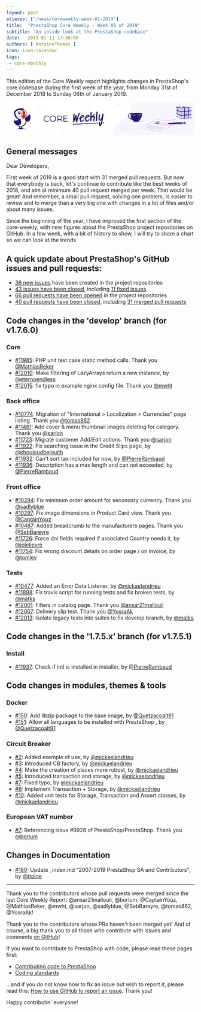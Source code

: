 ```yaml
---
layout: post
aliases: ["/news/coreweekly-week-01-2019"]
title:  "PrestaShop Core Weekly - Week 01 of 2019"
subtitle: "An inside look at the PrestaShop codebase"
date:   2019-01-11 17:30:00
authors: [ AntoineThomas ]
icon: icon-calendar
tags:
 - core-monthly
---
```


This edition of the Core Weekly report highlights changes in PrestaShop's core codebase during the first week of the year, from Monday 31st of December 2018 to Sunday 06th of January 2019.

![Core Weekly banner](/assets/images/2018/12/banner-core-weekly.jpg)


## General messages

Dear Developers,

First week of 2019 is a good start with 31 merged pull requests. But now that everybody is back, let's continue to contribute like the best weeks of 2018, and aim at minimum 40 pull request merged per week. That would be great! And remember, a small pull request, solving one problem, is easier to review and to merge than a very big one with changes in a lot of files and/or about many issues.

Since the beginning of the year, I have improved the first section of the core-weekly, with new figures about the PrestaShop project repositories on GitHub. In a few week, with a bit of history to show, I will try to share a chart so we can look at the trends.


## A quick update about PrestaShop's GitHub issues and pull requests:

- [36 new issues](https://github.com/search?q=org%3APrestaShop+is%3Apublic++-repo%3Aprestashop%2Fprestashop.github.io++is%3Aissue+created%3A2018-12-31..2019-01-06) have been created in the project repositories
- [43 issues have been closed](https://github.com/search?q=org%3APrestaShop+is%3Apublic++-repo%3Aprestashop%2Fprestashop.github.io++is%3Aissue+closed%3A2018-12-31..2019-01-06), including [11 fixed issues](https://github.com/search?q=org%3APrestaShop+is%3Apublic++-repo%3Aprestashop%2Fprestashop.github.io++is%3Aissue+label%3Afixed+closed%3A2018-12-31..2019-01-06)
- [66 pull requests have been opened](https://github.com/search?q=org%3APrestaShop+is%3Apublic++-repo%3Aprestashop%2Fprestashop.github.io++is%3Apr+created%3A2018-12-31..2019-01-06) in the project repositories
- [40 pull requests have been closed](https://github.com/search?q=org%3APrestaShop+is%3Apublic++-repo%3Aprestashop%2Fprestashop.github.io++is%3Apr+closed%3A2018-12-31..2019-01-06), including [31 merged pull requests](https://github.com/search?q=org%3APrestaShop+is%3Apublic++-repo%3Aprestashop%2Fprestashop.github.io++is%3Apr+merged%3A2018-12-31..2019-01-06)

## Code changes in the 'develop' branch (for v1.7.6.0)

### Core

* [#11985](https://github.com/PrestaShop/PrestaShop/pull/11985): PHP unit test case static method calls. Thank you [@MathiasReker](https://github.com/MathiasReker)
* [#12010](https://github.com/PrestaShop/PrestaShop/pull/12010): Make filtering of LazyArrays return a new instance, by [@eternoendless](https://github.com/eternoendless)
* [#12015](https://github.com/PrestaShop/PrestaShop/pull/12015): fix typo in example nginx config file. Thank you [@mwht](https://github.com/mwht)


### Back office

* [#10774](https://github.com/PrestaShop/PrestaShop/pull/10774): Migration of "International > Localization > Currencies" page listing. Thank you [@tomas862](https://github.com/tomas862)
* [#11481](https://github.com/PrestaShop/PrestaShop/pull/11481): Add cover & menu thumbnail images deleting for category. Thank you [@sarjon](https://github.com/sarjon)
* [#11723](https://github.com/PrestaShop/PrestaShop/pull/11723): Migrate customer Add/Edit actions. Thank you [@sarjon](https://github.com/sarjon)
* [#11922](https://github.com/PrestaShop/PrestaShop/pull/11922): Fix searching issue in the Credit Slips page, by [@khouloudbelguith](https://github.com/khouloudbelguith)
* [#11932](https://github.com/PrestaShop/PrestaShop/pull/11932): Can't sort tax included for now, by [@PierreRambaud](https://github.com/PierreRambaud)
* [#11936](https://github.com/PrestaShop/PrestaShop/pull/11936): Description has a max length and can not exceeded, by [@PierreRambaud](https://github.com/PierreRambaud)


### Front office

* [#10294](https://github.com/PrestaShop/PrestaShop/pull/10294): Fix minimum order amount for secondary currency. Thank you [@sadlyblue](https://github.com/sadlyblue)
* [#10297](https://github.com/PrestaShop/PrestaShop/pull/10297): Fix image dimensions in Product Card view. Thank you [@CaptainYouz](https://github.com/CaptainYouz)
* [#10487](https://github.com/PrestaShop/PrestaShop/pull/10487): Added breadcrumb to the manufacturers pages. Thank you [@SebBareyre](https://github.com/SebBareyre)
* [#11726](https://github.com/PrestaShop/PrestaShop/pull/11726): Force dni fields required if associated Country needs it, by [@jolelievre](https://github.com/jolelievre)
* [#11754](https://github.com/PrestaShop/PrestaShop/pull/11754): Fix wrong discount details on order page / on invoice, by [@tomlev](https://github.com/tomlev)


### Tests

* [#10477](https://github.com/PrestaShop/PrestaShop/pull/10477): Added an Error Data Listener, by [@mickaelandrieu](https://github.com/mickaelandrieu)
* [#11898](https://github.com/PrestaShop/PrestaShop/pull/11898): Fix travis script for running tests and fix broken tests, by [@matks](https://github.com/matks)
* [#12001](https://github.com/PrestaShop/PrestaShop/pull/12001): Filters in catalog page. Thank you [@ansar21mallouli](https://github.com/ansar21mallouli)
* [#12007](https://github.com/PrestaShop/PrestaShop/pull/12007): Delivery slip test. Thank you [@YosraAk](https://github.com/YosraAk)
* [#12013](https://github.com/PrestaShop/PrestaShop/pull/12013): Isolate legacy tests into suites to fix develop branch, by [@matks](https://github.com/matks)


## Code changes in the '1.7.5.x' branch (for v1.7.5.1)

### Install

* [#11937](https://github.com/PrestaShop/PrestaShop/pull/11937): Check if intl is installed in installer, by [@PierreRambaud](https://github.com/PierreRambaud)


## Code changes in modules, themes & tools


### Docker

* [#150](https://github.com/PrestaShop/docker/pull/150): Add libzip package to the base image, by [@Quetzacoalt91](https://github.com/Quetzacoalt91)
* [#151](https://github.com/PrestaShop/docker/pull/151): Allow all languages to be installed with PrestaShop , by [@Quetzacoalt91](https://github.com/Quetzacoalt91)


### Circuit Breaker

* [#2](https://github.com/PrestaShop/circuit-breaker/pull/2): Added exemple of use, by [@mickaelandrieu](https://github.com/mickaelandrieu)
* [#3](https://github.com/PrestaShop/circuit-breaker/pull/3): Introduced CB factory, by [@mickaelandrieu](https://github.com/mickaelandrieu)
* [#4](https://github.com/PrestaShop/circuit-breaker/pull/4): Make the creation of places more robust, by [@mickaelandrieu](https://github.com/mickaelandrieu)
* [#5](https://github.com/PrestaShop/circuit-breaker/pull/5): Introduced transaction and storage, by [@mickaelandrieu](https://github.com/mickaelandrieu)
* [#7](https://github.com/PrestaShop/circuit-breaker/pull/7): Fixed typo, by [@mickaelandrieu](https://github.com/mickaelandrieu)
* [#8](https://github.com/PrestaShop/circuit-breaker/pull/8): Implement Transaction + Storage, by [@mickaelandrieu](https://github.com/mickaelandrieu)
* [#10](https://github.com/PrestaShop/circuit-breaker/pull/10): Added unit tests for Storage, Transaction and Assert classes, by [@mickaelandrieu](https://github.com/mickaelandrieu)


### European VAT number

* [#7](https://github.com/PrestaShop/vatnumber/pull/7): Referencing issue #9928 of PrestaShop/PrestaShop. Thank you [@borlum](https://github.com/borlum)


## Changes in Documentation

* [#180](https://github.com/PrestaShop/docs/pull/180): Update _index.md "2007-2019 PrestaShop SA and Contributors", by [@ttoine](https://github.com/ttoine)


<hr />

Thank you to the contributors whose pull requests were merged since the last Core Weekly Report: @ansar21mallouli, @borlum, @CaptainYouz, @MathiasReker, @mwht, @sarjon, @sadlyblue, @SebBareyre, @tomas862, @YosraAk!

Thank you to the contributors whose PRs haven't been merged yet! And of course, a big thank you to all those who contribute with issues and comments [on GitHub](https://github.com/PrestaShop/PrestaShop)!

If you want to contribute to PrestaShop with code, please read these pages first:

 * [Contributing code to PrestaShop](https://devdocs.prestashop.com/1.7/contribute/contribution-guidelines/)
 * [Coding standards](https://devdocs.prestashop.com/1.7/development/coding-standards/)

...and if you do not know how to fix an issue but wish to report it, please read this: [How to use GitHub to report an issue](https://devdocs.prestashop.com/1.7/contribute/contribute-reporting-issues/). Thank you!

Happy contributin' everyone!
